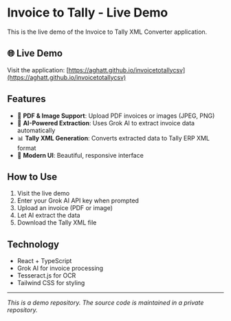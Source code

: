 # Invoice to Tally - Live Demo

This is the live demo of the Invoice to Tally XML Converter application.

## 🌐 Live Demo

Visit the application: [https://aghatt.github.io/invoicetotallycsv](https://aghatt.github.io/invoicetotallycsv)

## Features

- 📄 **PDF & Image Support**: Upload PDF invoices or images (JPEG, PNG)
- 🤖 **AI-Powered Extraction**: Uses Grok AI to extract invoice data automatically
- 📊 **Tally XML Generation**: Converts extracted data to Tally ERP XML format
- 🎨 **Modern UI**: Beautiful, responsive interface

## How to Use

1. Visit the live demo
2. Enter your Grok AI API key when prompted
3. Upload an invoice (PDF or image)
4. Let AI extract the data
5. Download the Tally XML file

## Technology

- React + TypeScript
- Grok AI for invoice processing
- Tesseract.js for OCR
- Tailwind CSS for styling

---

*This is a demo repository. The source code is maintained in a private repository.*
